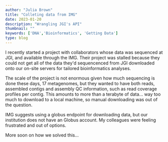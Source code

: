 ```yaml
---
author: "Julia Brown"
title: "Colleting data from IMG"
date: 2023-01-20
description: "Wrangling JGI's API"
thumbnail: ""
keywords: ['DNA','Bioinformatics', 'Getting Data']
type: blog
---
```


I recently started a project with collaborators whose data was sequenced at JGI, and available through the IMG. Their project was stalled because they could not get all of the data they'd sequencenced from JGI downloaded onto our on-site servers for tailored bioinformatics analyses.

The scale of the project is not enormous given how much sequencing is done these days, 17 metagenomes, but they wanted to have both reads, assembled contigs and assembly QC information, such as read coverage profiles per contig.  This amounts to more than a terabyte of data... way too much to download to a local machine, so manual downloading was out of the question. 

IMG suggests using a globus endpoint for downloading data, but our institution does not have an Globus account. My colleagues were feeling frustrated and out of options.

More soon on how we solved this...